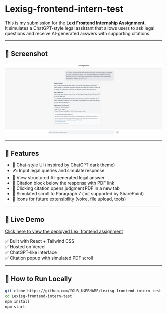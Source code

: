 # Lexisg-frontend-intern-test

This is my submission for the **Lexi Frontend Internship Assignment**.  
It simulates a ChatGPT-style legal assistant that allows users to ask legal questions and receive AI-generated answers with supporting citations.

---

## 📸 Screenshot


![App Screenshot](./lexi-screenshot.jpg)

---

## 🚀 Features

- 💬 Chat-style UI (inspired by ChatGPT dark theme)
- ✍️ Input legal queries and simulate response
- 📄 View structured AI-generated legal answer
- 🧾 Citation block below the response with PDF link
- 🔗 Clicking citation opens judgment PDF in a new tab
- 📜 Simulated scroll to Paragraph 7 (not supported by SharePoint)
- 🧰 Icons for future extensibility (voice, file upload, tools)

---

## 🔗 Live Demo

[Click here to view the deployed Lexi frontend assignment](https://task-management-system-n364.vercel.app/)

✅ Built with React + Tailwind CSS  
✅ Hosted on Vercel  
✅ ChatGPT-like interface  
✅ Citation popup with simulated PDF scroll

---

## 🧪 How to Run Locally

```bash
git clone https://github.com/YOUR_USERNAME/Lexisg-frontend-intern-test.git
cd Lexisg-frontend-intern-test
npm install
npm start
